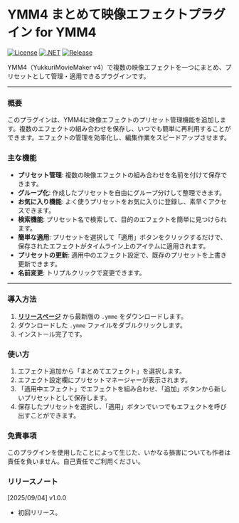 # YMM4 まとめて映像エフェクトプラグイン for YMM4

[![License](https://img.shields.io/badge/license-MIT-blue.svg)](LICENSE)
[![.NET](https://img.shields.io/badge/.NET-9.0-purple.svg)](#)
[![Release](https://img.shields.io/github/v/release/routersys/YMM4-CombinedEffect.svg)](https://github.com/routersys/YMM4-CombinedEffect/releases)

YMM4（YukkuriMovieMaker v4）で複数の映像エフェクトを一つにまとめ、プリセットとして管理・適用できるプラグインです。

---

### 概要

このプラグインは、YMM4に映像エフェクトのプリセット管理機能を追加します。複数のエフェクトの組み合わせを保存し、いつでも簡単に再利用することができます。エフェクトの管理を効率化し、編集作業をスピードアップさせます。

### 主な機能

- **プリセット管理**: 複数の映像エフェクトの組み合わせを名前を付けて保存できます。
- **グループ化**: 作成したプリセットを自由にグループ分けして整理できます。
- **お気に入り機能**: よく使うプリセットをお気に入りに登録し、素早くアクセスできます。
- **検索機能**: プリセット名で検索して、目的のエフェクトを簡単に見つけられます。
- **簡単な適用**: プリセットを選択して「適用」ボタンをクリックするだけで、保存されたエフェクトがタイムライン上のアイテムに適用されます。
- **プリセットの更新**: 適用中のエフェクト設定で、既存のプリセットを上書き更新できます。
- **名前変更**: トリプルクリックで変更できます。

---

### 導入方法

1. **[リリースページ](https://github.com/routersys/YMM4-CombinedEffect/releases)** から最新版の `.ymme` をダウンロードします。
2. ダウンロードした `.ymme` ファイルをダブルクリックします。
3. インストール完了です。

### 使い方
1. エフェクト追加から「まとめてエフェクト」を選択します。
2. エフェクト設定欄にプリセットマネージャーが表示されます。
3. 「適用中エフェクト」でエフェクトを組み合わせ、「追加」ボタンから新しいプリセットとして保存します。
4. 保存したプリセットを選択し、「適用」ボタンでいつでもエフェクトを呼び出すことができます。

### 免責事項

このプラグインを使用したことによって生じた、いかなる損害についても作者は責任を負いません。自己責任でご利用ください。

### リリースノート
[2025/09/04] v1.0.0
- 初回リリース。
